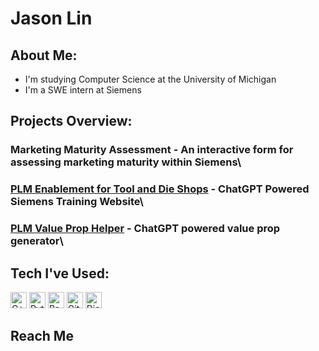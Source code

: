 # Jason Lin

## About Me:
- I'm studying Computer Science at the University of Michigan
- I'm a SWE intern at Siemens
  
## Projects Overview:
### Marketing Maturity Assessment - An interactive form for assessing marketing maturity within Siemens\
### [PLM Enablement for Tool and Die Shops](https://plmenablement.onrender.com) - ChatGPT Powered Siemens Training Website\
### [PLM Value Prop Helper](https://plm-value.onrender.com) - ChatGPT powered value prop generator\

## Tech I've Used:
<p>
  <img alt="C++" src="https://img.shields.io/badge/C%2B%2B-00599C?style=flat-square&logo=c%2B%2B&logoColor=white" height=26/>
  <img alt="Python" src="https://img.shields.io/badge/-Python-3776AB?style=flat-square&logo=python&logoColor=white" height=26/>
  <img alt="React" src="https://img.shields.io/badge/-React-1DA1F2?style=flat-square&logo=react&logoColor=white" height=26/>
  <img alt="Git" src="https://img.shields.io/badge/-Git-F05032?style=flat-square&logo=git&logoColor=white" height=26/>
  <img alt="Django" src="https://img.shields.io/badge/-Django/DRF-092E20?style=flat-square&logo=django&logoColor=white" height=26/>
</p>

## Reach Me



